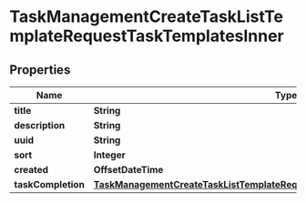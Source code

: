 

# TaskManagementCreateTaskListTemplateRequestTaskTemplatesInner


## Properties

| Name | Type | Description | Notes |
|------------ | ------------- | ------------- | -------------|
|**title** | **String** |  |  |
|**description** | **String** |  |  |
|**uuid** | **String** |  |  [optional] |
|**sort** | **Integer** |  |  |
|**created** | **OffsetDateTime** |  |  [optional] |
|**taskCompletion** | [**TaskManagementCreateTaskListTemplateRequestTaskTemplatesInnerTaskCompletion**](TaskManagementCreateTaskListTemplateRequestTaskTemplatesInnerTaskCompletion.md) |  |  [optional] |



